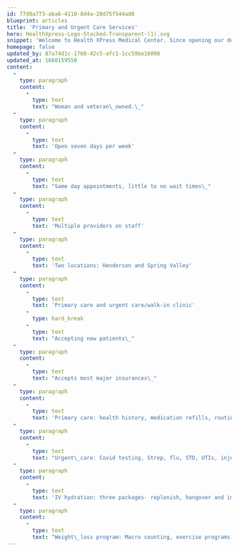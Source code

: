 ```yaml
---
id: 77d8a773-aba6-4110-8d4a-20d75f544ad0
blueprint: articles
title: 'Primary and Urgent Care Services'
hero: HealthXpress-Logo-Stacked-Transparent-(1).svg
snippet: 'Welcome to Health XPress Medical Center. Since opening our doors, we’ve been welcoming patients seeking treatment and medical services. We take great pride in providing our community with high quality, patient-centric healthcare.'
homepage: false
updated_by: 87a74d1c-1760-42c5-afc1-1cc59be16098
updated_at: 1660159550
content:
  -
    type: paragraph
    content:
      -
        type: text
        text: "Woman and veteran\_owned.\_"
  -
    type: paragraph
    content:
      -
        type: text
        text: 'Open seven days per week'
  -
    type: paragraph
    content:
      -
        type: text
        text: "Same day appointments, little to no wait times\_"
  -
    type: paragraph
    content:
      -
        type: text
        text: 'Multiple providers on staff'
  -
    type: paragraph
    content:
      -
        type: text
        text: 'Two locations: Henderson and Spring Valley'
  -
    type: paragraph
    content:
      -
        type: text
        text: 'Primary care and urgent care/walk-in clinic'
      -
        type: hard_break
      -
        type: text
        text: "Accepting new patients\_"
  -
    type: paragraph
    content:
      -
        type: text
        text: "Accepts most major insurances\_"
  -
    type: paragraph
    content:
      -
        type: text
        text: 'Primary care: health history, medication refills, routine lab draw on site, heredity cancer testing, women''s health including PAP smears, age appropriate screenings'
  -
    type: paragraph
    content:
      -
        type: text
        text: "Urgent\_care: Covid testing, Strep, flu, STD, UTIs, injuries, stitches\_and more"
  -
    type: paragraph
    content:
      -
        type: text
        text: 'IV hydration: three packages- replenish, hangover and immune boost'
  -
    type: paragraph
    content:
      -
        type: text
        text: "Weight\_loss program: Macro counting, exercise programs, nutrition, Vitamin B12 injection and prescription\_medication"
---
```

